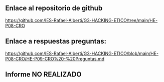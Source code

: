## Enlace al repositorio de github

https://github.com/IES-Rafael-Alberti/G3-HACKING-ETICO/tree/main/HE-P08-CRO

## Enlace a respuestas preguntas:

https://github.com/IES-Rafael-Alberti/G3-HACKING-ETICO/blob/main/HE-P08-CRO/HE-P09-CRO%20-%20Preguntas.md

## Informe NO REALIZADO

